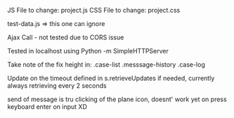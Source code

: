 JS File to change:  project.js
CSS File to change: project.css

test-data.js => this one can ignore

Ajax Call - not tested due to CORS issue

Tested in localhost using Python -m SimpleHTTPServer

Take note of the fix height in:
.case-list
.messsage-history
.case-log

Update on the timeout defined in s.retrieveUpdates if needed, currently always retrieving every 2 seconds

send of message is tru clicking of the plane icon, doesnt' work yet on press keyboard enter on input XD



